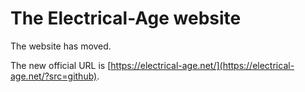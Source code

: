 # The Electrical-Age website

The website has moved.

The new official URL is [https://electrical-age.net/](https://electrical-age.net/?src=github).